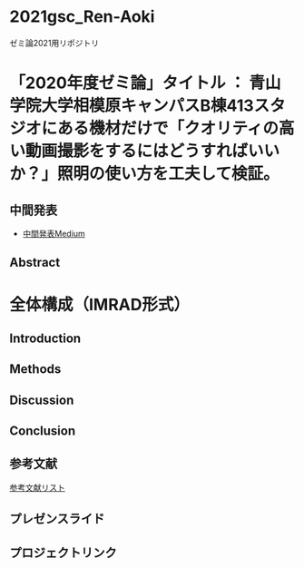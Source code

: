 # 2021gsc_Ren-Aoki
ゼミ論2021用リポジトリ

# 「2020年度ゼミ論」タイトル ： 青山学院大学相模原キャンパスB棟413スタジオにある機材だけで「クオリティの高い動画撮影をするにはどうすればいいか？」照明の使い方を工夫して検証。

## 中間発表
- [中間発表Medium](https://medium.com/furuhashilab/%E6%92%AE%E5%BD%B1-%E3%81%AB%E3%81%AF%E5%85%89%E3%81%8C%E5%A4%A7%E4%BA%8B-e93177bb91e6)


## Abstract

# 全体構成（IMRAD形式）

## Introduction

## Methods

## Discussion

## Conclusion

## 参考文献
[参考文献リスト](https://docs.google.com/spreadsheets/d/1aTm66UNxFB5cAVl1_44wyT1jAr8qmjzAisON0W4mXs0/edit?usp=sharing)

## プレゼンスライド

## プロジェクトリンク

## 
